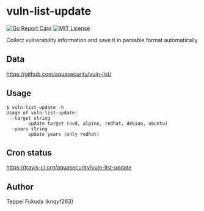 # vuln-list-update

[![Go Report Card](https://goreportcard.com/badge/github.com/aquasecurity/vuln-list-update)](https://goreportcard.com/report/github.com/aquasecurity/vuln-list-update)
[![MIT License](http://img.shields.io/badge/license-MIT-blue.svg?style=flat)](https://github.com/aquasecurity/vuln-list-update/blob/master/LICENSE)

Collect vulnerability information and save it in parsable format automatically

## Data
https://github.com/aquasecurity/vuln-list/

## Usage

```
$ vuln-list-update -h
Usage of vuln-list-update:
  -target string
        update target (nvd, alpine, redhat, debian, ubuntu)
  -years string
        update years (only redhat)
```

## Cron status
https://travis-ci.org/aquasecurity/vuln-list-update

## Author
Teppei Fukuda (knqyf263)

